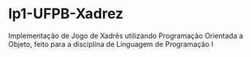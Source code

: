 # lp1-UFPB-Xadrez
Implementação de Jogo de Xadrês utilizando Programação Orientada a Objeto, feito para a disciplina de Linguagem de Programação I

